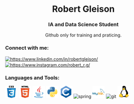 <h1 align="center">Robert Gleison</h1>
<h3 align="center">IA and Data Science Student</h3>


<p align="center">Github only for training and praticing.</p>
<h3 align="left">Connect with me:</h3>
<p align="left">
<a href="https://www.linkedin.com/in/robertgleison/" target="_blank"><img align="center" src="https://raw.githubusercontent.com/rahuldkjain/github-profile-readme-generator/master/src/images/icons/Social/linked-in-alt.svg" alt="https://www.linkedin.com/in/robertgleison/" height="30" width="40" />
</a>
<a href="https://www.instagram.com/robert_r.g/" target="_blank"><img align="center" src="https://raw.githubusercontent.com/rahuldkjain/github-profile-readme-generator/master/src/images/icons/Social/instagram.svg" alt="https://www.instagram.com/robert_r.g/" height="30" width="40" /></a>
</p>

<h3 align="left">Languages and Tools:</h3>
<p align="left"> 
  <img src="https://raw.githubusercontent.com/devicons/devicon/master/icons/css3/css3-original-wordmark.svg" alt="css3" width="40" height="40"/> </a> 
  <img src="https://raw.githubusercontent.com/devicons/devicon/master/icons/html5/html5-original-wordmark.svg" alt="html5" width="40" height="40"/> </a> 
  <img src="https://raw.githubusercontent.com/devicons/devicon/master/icons/java/java-original.svg" alt="java" width="40" height="40"/> </a> 
<img src="https://raw.githubusercontent.com/devicons/devicon/master/icons/python/python-original.svg" alt="python" width="40" height="40"/> </a> 
  <img src="https://raw.githubusercontent.com/devicons/devicon/master/icons/c/c-original.svg" alt="c" width="40" height="40"/> </a>  
   <img src="https://www.vectorlogo.zone/logos/springio/springio-icon.svg" alt="spring" width="40" height="40"/> </a> 
  <img src="https://raw.githubusercontent.com/devicons/devicon/master/icons/mysql/mysql-original-wordmark.svg" alt="mysql" width="40" height="40"/> </a>
   <img src="https://www.vectorlogo.zone/logos/git-scm/git-scm-icon.svg" alt="git" width="40" height="40"/> </a> 
    <img src="https://raw.githubusercontent.com/devicons/devicon/master/icons/linux/linux-original.svg" alt="linux" width="40" height="40"/> </a> 
  
  </p>



